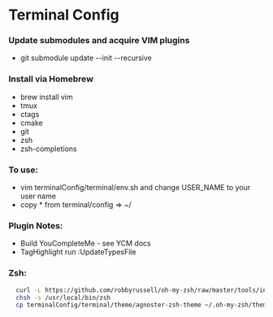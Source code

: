 # Terminal Config

### Update submodules and acquire VIM plugins
  * git submodule update --init --recursive 

### Install via Homebrew
  * brew install vim
  * tmux
  * ctags
  * cmake
  * git
  * zsh
  * zsh-completions

### To use:
  * vim terminalConfig/terminal/env.sh and change USER_NAME to your user name
  * copy * from terminal/config => ~/

### Plugin Notes:  
  * Build YouCompleteMe - see YCM docs
  * TagHighlight run :UpdateTypesFile

### Zsh:
```bash
  curl -L https://github.com/robbyrussell/oh-my-zsh/raw/master/tools/install.sh | sh
  chsh -s /usr/local/bin/zsh
  cp terminalConfig/terminal/theme/agnoster-zsh-theme ~/.oh-my-zsh/themes
```
